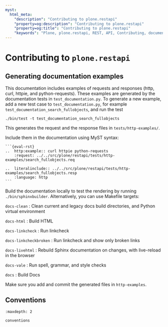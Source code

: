 ```yaml
---
myst:
  html_meta:
    "description": "Contributing to plone.restapi"
    "property=og:description": "Contributing to plone.restapi"
    "property=og:title": "Contributing to plone.restapi"
    "keywords": "Plone, plone.restapi, REST, API, Contributing, documentation"
---
```


# Contributing to `plone.restapi`


## Generating documentation examples

This documentation includes examples of requests and responses (http, curl, httpie, and python-requests).
These examples are generated by the documentation tests in `test_documentation.py`.
To generate a new example, add a new test case to `test_documentation.py`, for example `test_documentation_search_fullobjects`, and run the test

```shell
./bin/test -t test_documentation_search_fullobjects
```

This generates the request and the response files in `tests/http-examples/`.

Include them in the documentation using MyST syntax:

````
```{eval-rst}
..  http:example:: curl httpie python-requests
    :request: ../../src/plone/restapi/tests/http-examples/search_fullobjects.req

..  literalinclude:: ../../src/plone/restapi/tests/http-examples/search_fullobjects.resp
    :language: http
```
````

Build the documentation locally to test the rendering by running `./bin/sphinxbuilder`.
Alternatively, you can use Makefile targets:


`docs-clean`
: Clean current and legacy docs build directories, and Python virtual environment

`docs-html`
: Build HTML

`docs-linkcheck`
: Run linkcheck

`docs-linkcheckbroken`
: Run linkcheck and show only broken links

`docs-livehtml`
: Rebuild Sphinx documentation on changes, with live-reload in the browser

`docs-vale`
: Run spell, grammar, and style checks

`docs`
: Build Docs
 
Make sure you add and commit the generated files in `http-examples`.


## Conventions

```{toctree}
:maxdepth: 2

conventions
```

